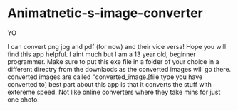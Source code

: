 # Animatnetic-s-image-converter

YO 

I can convert png jpg and pdf (for now) and their vice versa! Hope you will find this app helpful. I aint much but I am a 13 year old, beginner programmer. 
Make sure to put this exe file in a folder of your choice in a different directry from the downlaods as the converted images will go there. converted images 
are called "converted_image.[file type you have converted to]
best part about this app is that it converts the stuff with extereme speed. Not like online converters where they take mins for just one photo. 
